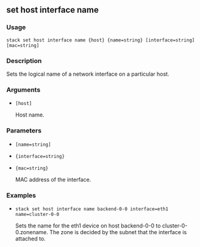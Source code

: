 ## set host interface name

### Usage

`stack set host interface name {host} {name=string} [interface=string] [mac=string]`

### Description

Sets the logical name of a network interface on a particular host.

### Arguments

* `[host]`

   Host name.


### Parameters
* `[name=string]`
* `{interface=string}`
* `{mac=string}`

   MAC address of the interface.

### Examples

* `stack set host interface name backend-0-0 interface=eth1 name=cluster-0-0`

   Sets the name for the eth1 device on host backend-0-0 to
	cluster-0-0.zonename. The zone is decided by the subnet that the
	interface is attached to.




